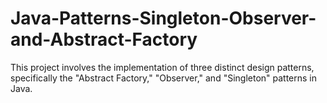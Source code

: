 # Java-Patterns-Singleton-Observer-and-Abstract-Factory
This project involves the implementation of three distinct design patterns, specifically the "Abstract Factory," "Observer," and "Singleton" patterns in Java.

